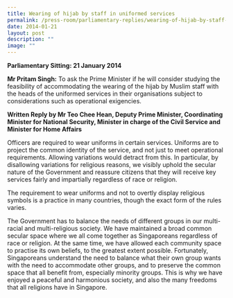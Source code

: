 ```yaml
---
title: Wearing of hijab by staff in uniformed services
permalink: /press-room/parliamentary-replies/wearing-of-hijab-by-staff-in-uniformed-services/
date: 2014-01-21
layout: post
description: ""
image: ""
---
```


**Parliamentary Sitting: 21 January 2014**

**Mr Pritam Singh:** To ask the Prime Minister if he will consider studying the feasibility of accommodating the wearing of the hijab by Muslim staff with the heads of the uniformed services in their organisations subject to considerations such as operational exigencies.

**Written Reply by Mr Teo Chee Hean, Deputy Prime Minister, Coordinating Minister for National Security, Minister in charge of the Civil Service and Minister for Home Affairs**

Officers are required to wear uniforms in certain services. Uniforms are to project the common identity of the service, and not just to meet operational requirements. Allowing variations would detract from this. In particular, by disallowing variations for religious reasons, we visibly uphold the secular nature of the Government and reassure citizens that they will receive key services fairly and impartially regardless of race or religion.

The requirement to wear uniforms and not to overtly display religious symbols is a practice in many countries, though the exact form of the rules varies.

The Government has to balance the needs of different groups in our multi-racial and multi-religious society. We have maintained a broad common secular space where we all come together as Singaporeans regardless of race or religion. At the same time, we have allowed each community space to practise its own beliefs, to the greatest extent possible. Fortunately, Singa­poreans understand the need to balance what their own group wants with the need to accommodate other groups, and to preserve the common space that all benefit from, especially minority groups. This is why we have enjoyed a peaceful and harmonious society, and also the many freedoms that all religions have in Singapore.